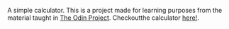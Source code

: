 A simple calculator. This is a project made for learning purposes from the material taught in [The Odin Project](https://www.theodinproject.com). Checkoutthe calculator [here!](https://idinyte.github.io/simple-calculator/).
